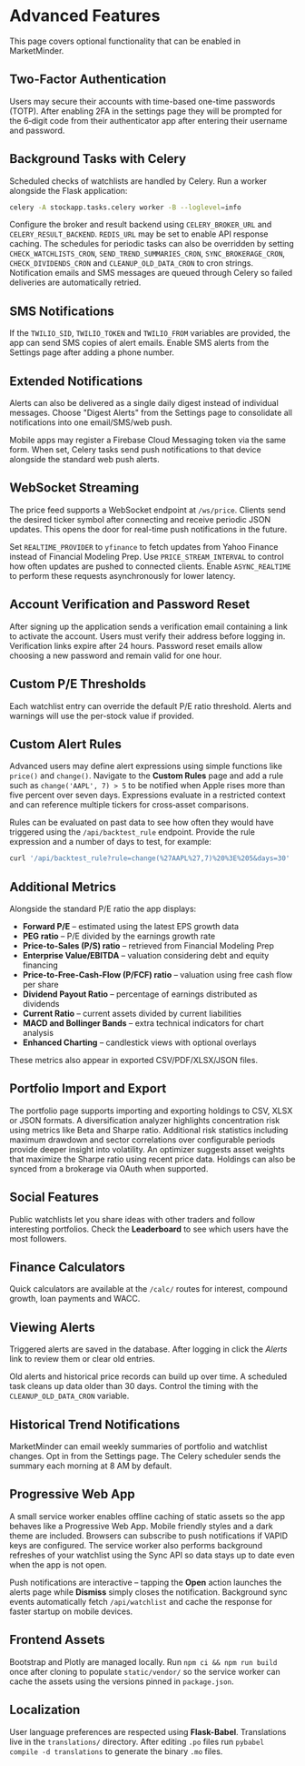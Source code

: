 # Advanced Features

This page covers optional functionality that can be enabled in MarketMinder.

## Two-Factor Authentication

Users may secure their accounts with time-based one-time passwords (TOTP).
After enabling 2FA in the settings page they will be prompted for the
6‑digit code from their authenticator app after entering their username and
password.

## Background Tasks with Celery

Scheduled checks of watchlists are handled by Celery.  Run a worker alongside
the Flask application:

```bash
celery -A stockapp.tasks.celery worker -B --loglevel=info
```

Configure the broker and result backend using `CELERY_BROKER_URL` and
`CELERY_RESULT_BACKEND`.  `REDIS_URL` may be set to enable API response
caching.
The schedules for periodic tasks can also be overridden by setting
`CHECK_WATCHLISTS_CRON`, `SEND_TREND_SUMMARIES_CRON`, `SYNC_BROKERAGE_CRON`,
`CHECK_DIVIDENDS_CRON` and `CLEANUP_OLD_DATA_CRON` to cron strings.
Notification emails and SMS messages are queued through Celery so failed
deliveries are automatically retried.

## SMS Notifications

If the `TWILIO_SID`, `TWILIO_TOKEN` and `TWILIO_FROM` variables are provided,
the app can send SMS copies of alert emails.  Enable SMS alerts from the
Settings page after adding a phone number.

## Extended Notifications

Alerts can also be delivered as a single daily digest instead of individual
messages. Choose "Digest Alerts" from the Settings page to consolidate all
notifications into one email/SMS/web push.

Mobile apps may register a Firebase Cloud Messaging token via the same form.
When set, Celery tasks send push notifications to that device alongside the
standard web push alerts.

## WebSocket Streaming

The price feed supports a WebSocket endpoint at `/ws/price`. Clients send the
desired ticker symbol after connecting and receive periodic JSON updates. This
opens the door for real-time push notifications in the future.

Set `REALTIME_PROVIDER` to `yfinance` to fetch updates from Yahoo Finance
instead of Financial Modeling Prep. Use `PRICE_STREAM_INTERVAL` to control how
often updates are pushed to connected clients. Enable `ASYNC_REALTIME` to
perform these requests asynchronously for lower latency.

## Account Verification and Password Reset

After signing up the application sends a verification email containing a link to activate the account.
Users must verify their address before logging in. Verification links expire after 24 hours.
Password reset emails allow choosing a new password and remain valid for one hour.

## Custom P/E Thresholds

Each watchlist entry can override the default P/E ratio threshold. Alerts and warnings will use
the per-stock value if provided.

## Custom Alert Rules

Advanced users may define alert expressions using simple functions like
`price()` and `change()`. Navigate to the **Custom Rules** page and add a rule
such as `change('AAPL', 7) > 5` to be notified when Apple rises more than five
percent over seven days. Expressions evaluate in a restricted context and can
reference multiple tickers for cross‑asset comparisons.

Rules can be evaluated on past data to see how often they would have
triggered using the `/api/backtest_rule` endpoint. Provide the rule
expression and a number of days to test, for example:

```bash
curl '/api/backtest_rule?rule=change(%27AAPL%27,7)%20%3E%205&days=30'
```


## Additional Metrics

Alongside the standard P/E ratio the app displays:

* **Forward P/E** – estimated using the latest EPS growth data
* **PEG ratio** – P/E divided by the earnings growth rate
* **Price-to-Sales (P/S) ratio** – retrieved from Financial Modeling Prep
* **Enterprise Value/EBITDA** – valuation considering debt and equity financing
* **Price-to-Free-Cash-Flow (P/FCF) ratio** – valuation using free cash flow per share
* **Dividend Payout Ratio** – percentage of earnings distributed as dividends
* **Current Ratio** – current assets divided by current liabilities
* **MACD and Bollinger Bands** – extra technical indicators for chart analysis
* **Enhanced Charting** – candlestick views with optional overlays

These metrics also appear in exported CSV/PDF/XLSX/JSON files.

## Portfolio Import and Export

The portfolio page supports importing and exporting holdings to CSV, XLSX or JSON formats.
A diversification analyzer highlights concentration risk using metrics like Beta and Sharpe ratio.
Additional risk statistics including maximum drawdown and sector correlations over configurable periods provide deeper insight into volatility.
An optimizer suggests asset weights that maximize the Sharpe ratio using recent price data.
Holdings can also be synced from a brokerage via OAuth when supported.

## Social Features

Public watchlists let you share ideas with other traders and follow interesting portfolios.
Check the **Leaderboard** to see which users have the most followers.

## Finance Calculators

Quick calculators are available at the `/calc/` routes for interest, compound growth, loan payments and WACC.

## Viewing Alerts

Triggered alerts are saved in the database. After logging in click the *Alerts* link to review them or clear old entries.

Old alerts and historical price records can build up over time. A scheduled task cleans up data older than 30 days. Control the timing with the `CLEANUP_OLD_DATA_CRON` variable.

## Historical Trend Notifications

MarketMinder can email weekly summaries of portfolio and watchlist changes.
Opt in from the Settings page. The Celery scheduler sends the summary each morning at 8&nbsp;AM by default.

## Progressive Web App

A small service worker enables offline caching of static assets so the app behaves like a Progressive Web App.
Mobile friendly styles and a dark theme are included. Browsers can subscribe to push notifications if VAPID keys
are configured. The service worker also performs background refreshes of your watchlist using the Sync API so
data stays up to date even when the app is not open.

Push notifications are interactive – tapping the **Open** action launches the alerts page while **Dismiss** simply
closes the notification. Background sync events automatically fetch `/api/watchlist` and cache the response for
faster startup on mobile devices.

## Frontend Assets

Bootstrap and Plotly are managed locally. Run `npm ci && npm run build` once after cloning to populate
`static/vendor/` so the service worker can cache the assets using the versions pinned in `package.json`.

## Localization

User language preferences are respected using **Flask-Babel**. Translations live in the `translations/` directory.
After editing `.po` files run `pybabel compile -d translations` to generate the binary `.mo` files.
